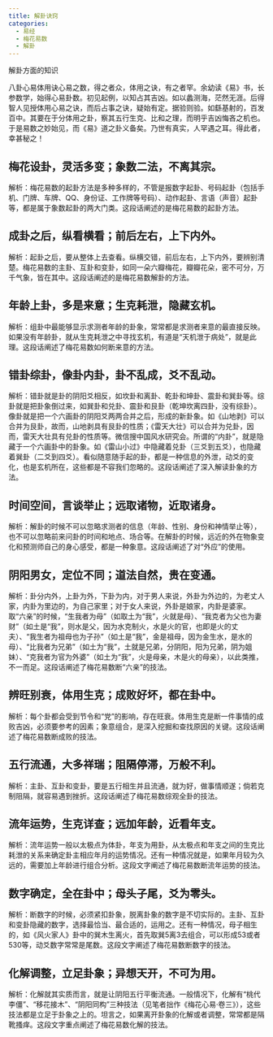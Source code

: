 ```yaml
---
title: 解卦诀窍
categories:
  - 易经
  - 梅花易数
  - 解卦
---
```


解卦方面的知识
<!--more-->
八卦心易体用诀心易之数，得之者众，体用之诀，有之者罕。余幼读《易》书，长参数学，始得心易卦数。初见起例，以知占其吉凶。如以蠡测海，茫然无涯。后得智人见授体用心易之诀，而后占事之诀，疑始有定。据验则验。如繇基射的，百发百中。其要在于分体用之卦，察其五行生克、比和之理，而明乎吉凶悔吝之机也。于是易数之妙始见，而《易》道之卦义备矣。乃世有真实，人罕遇之耳。得此者，幸甚秘之！


## 梅花设卦，灵活多变；象数二法，不离其宗。

解析：梅花易数的起卦方法是多种多样的，不管是报数字起卦、号码起卦（包括手机、门牌、车牌、QQ、身份证、工作牌等号码）、动作起卦、言语（声音）起卦等，都是属于象数起卦的两大门类。这段话阐述的是梅花易数的起卦方法。

## 成卦之后，纵看横看；前后左右，上下内外。

解析：起卦之后，要从整体上去查看。纵横交错，前后左右，上下内外，要辨别清楚。梅花易数的主卦、互卦和变卦，如同一朵六瓣梅花，瓣瓣花朵，密不可分，万千气象，皆在其中。这段话阐述的是梅花易数解卦的方法。

## 年龄上卦，多是来意；生克耗泄，隐藏玄机。

解析：组卦中最能够显示求测者年龄的卦象，常常都是求测者来意的最直接反映。如果没有年龄卦，就从生克耗泄之中寻找玄机，有道是“天机泄于病处”，就是此理。这段话阐述了梅花易数如何断来意的方法。

## 错卦综卦，像卦内卦，卦不乱成，爻不乱动。

解析：错卦就是卦的阴阳爻相反，如坎卦和离卦、乾卦和坤卦、震卦和巽卦等。综卦就是把卦象倒过来，如巽卦和兑卦、震卦和艮卦（乾坤坎离四卦，没有综卦）。像卦就是把一个六画卦的阴阳爻两两合并之后，形成的新卦象。如《山地剥》可以合并为艮卦，故而，山地剥具有艮卦的性质；《雷天大壮》可以合并为兑卦，因而，雷天大壮具有兑卦的性质等。微信搜中国风水研究会。所谓的“内卦”，就是隐藏于一个六画卦中的卦象。如《雷山小过》中隐藏着兑卦（三爻到五爻），也隐藏着巽卦（二爻到四爻）。看似随意随手起的卦，都是一种信息的外泄，动爻的变化，也是玄机所在，这些都是不容我们忽略的。这段话阐述了深入解读卦象的方法。

## 时间空间，言谈举止；远取诸物，近取诸身。

解析：解卦的时候不可以忽略求测者的信息（年龄、性别、身份和神情举止等），也不可以忽略前来问卦的时间和地点、场合等。在解卦的时候，远近的外在物象变化和预测师自己的身心感受，都是一种象意。这段话阐述了对“外应”的使用。

## 阴阳男女，定位不同；道法自然，贵在变通。

解析：卦分内外，上卦为外，下卦为内，对于男人来说，外卦为外边的，为老丈人家，内卦为里边的，为自己家里；对于女人来说，外卦是娘家，内卦是婆家。取“六亲”的时候，“生我者为母”（如取土为“我”，火就是母）、“我克者为父也为妻财”（如土是“我”，则水是父，因为水克制火，水是火的官，也即是火的丈夫）、“我生者为祖母也为子孙”（如土是“我”，金是祖母，因为金生水，是水的母）、“比我者为兄弟”（如土为“我”，土就是兄弟，分阴阳，阳为兄弟，阴为姐妹）、“克我者为官为外婆”（如土为“我”，火是母亲，木是火的母亲），以此类推，不一而足。这段话阐述了梅花易数断“六亲”的技法。

## 辨旺别衰，体用生克；成败好坏，都在卦中。

解析：每个卦都会受到节令和“党”的影响，存在旺衰。体用生克是断一件事情的成败吉凶，必须要参考的因素；象意组合，是深入挖掘和查找原因的关键。这段话阐述了梅花易数断成败的技法。

## 五行流通，大多祥瑞；阻隔停滞，万般不利。

解析：主卦、互卦和变卦，要是五行相生并且流通，就为好，做事情顺遂；倘若克制阻隔，就容易遇到挫折。这段话阐述了梅花易数综观全卦的技法。

## 流年运势，生克详查；远加年龄，近看年支。

解析：流年运势一般以太极点为体卦，年支为用卦，从太极点和年支之间的生克比耗泄的关系来确定卦主相应年月的运势情况。还有一种情况就是，如果年月较为久远的，需要加上年龄进行组合分析。这段文字阐述了梅花易数断流年运势的技法。

## 数字确定，全在卦中；母头子尾，爻为零头。

解析：断数字的时候，必须紧扣卦象，脱离卦象的数字是不切实际的。主卦、互卦和变卦隐藏的数字，选择最恰当、最合适的，运用之。还有一种情况，母子相生的，如《风火家人》卦中的巽木生离火，首先取巽5离3去组合，可以形成53或者530等，动爻数字常常是尾数。这段文字阐述了梅花易数断数字的技法。

## 化解调整，立足卦象；异想天开，不可为用。

解析：化解就其实质而言，就是让阴阳五行平衡流通。一般情况下，化解有“桃代李僵”、“移花接木”、“阴阳同构”三种技法（见笔者拙作《梅花心易·卷三》），这些技法都是立足于卦象之上的。坦言之，如果离开卦象的化解或者调整，常常都是隔靴搔痒。这段文字重点阐述了梅花易数化解的技法。
